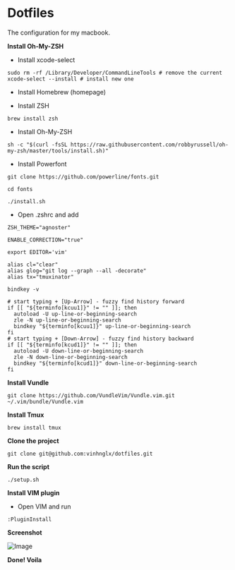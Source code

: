 # Dotfiles

The configuration for my macbook.

**Install Oh-My-ZSH**

- Install xcode-select

```
sudo rm -rf /Library/Developer/CommandLineTools # remove the current
xcode-select --install # install new one
```

- Install Homebrew (homepage)

- Install ZSH

```
brew install zsh
```

- Install Oh-My-ZSH

```
sh -c "$(curl -fsSL https://raw.githubusercontent.com/robbyrussell/oh-my-zsh/master/tools/install.sh)"
```

- Install Powerfont

```
git clone https://github.com/powerline/fonts.git

cd fonts

./install.sh
```

- Open .zshrc and add

```
ZSH_THEME="agnoster"

ENABLE_CORRECTION="true"

export EDITOR='vim'

alias cl="clear"
alias glog="git log --graph --all -decorate"
alias tx="tmuxinator"

bindkey -v

# start typing + [Up-Arrow] - fuzzy find history forward
if [[ "${terminfo[kcuu1]}" != "" ]]; then
  autoload -U up-line-or-beginning-search
  zle -N up-line-or-beginning-search
  bindkey "${terminfo[kcuu1]}" up-line-or-beginning-search
fi
# start typing + [Down-Arrow] - fuzzy find history backward
if [[ "${terminfo[kcud1]}" != "" ]]; then
  autoload -U down-line-or-beginning-search
  zle -N down-line-or-beginning-search
  bindkey "${terminfo[kcud1]}" down-line-or-beginning-search
fi
```

**Install Vundle**

```
git clone https://github.com/VundleVim/Vundle.vim.git ~/.vim/bundle/Vundle.vim
```

**Install Tmux**

```
brew install tmux
```

**Clone the project**

```
git clone git@github.com:vinhnglx/dotfiles.git
```

**Run the script**

```
./setup.sh
```

**Install VIM plugin**

- Open VIM and run

```
:PluginInstall
```

**Screenshot**

![Image](https://user-images.githubusercontent.com/1997137/30432902-a2260164-9995-11e7-948f-54f583eee94a.png)

**Done! Voila**


